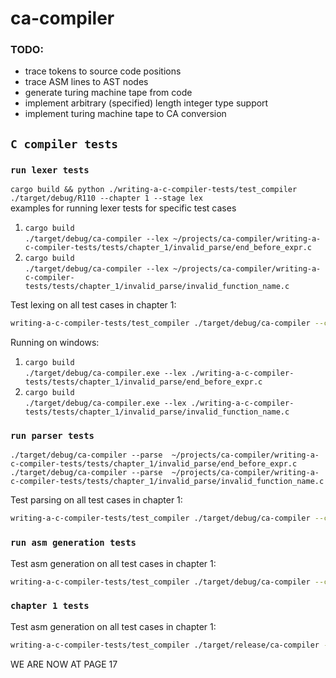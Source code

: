 # ca-compiler

### TODO:
- trace tokens to source code positions 
- trace ASM lines to AST nodes
- generate turing machine tape from code
- implement arbitrary (specified) length integer type support
- implement turing machine tape to CA conversion

## `C compiler tests`
### `run lexer tests`
`cargo build && python ./writing-a-c-compiler-tests/test_compiler ./target/debug/R110 --chapter 1 --stage lex`  
examples for running lexer tests for specific test cases
1. `cargo build`  
`./target/debug/ca-compiler --lex ~/projects/ca-compiler/writing-a-c-compiler-tests/tests/chapter_1/invalid_parse/end_before_expr.c`
2. `cargo build`  
`./target/debug/ca-compiler --lex ~/projects/ca-compiler/writing-a-c-compiler-tests/tests/chapter_1/invalid_parse/invalid_function_name.c`

Test lexing on all test cases in chapter 1:  
```bash
writing-a-c-compiler-tests/test_compiler ./target/debug/ca-compiler --chapter 1 --stage lex
```

Running on windows: 
1. `cargo build`  
`./target/debug/ca-compiler.exe --lex ./writing-a-c-compiler-tests/tests/chapter_1/invalid_parse/end_before_expr.c`
2. `cargo build`  
`./target/debug/ca-compiler.exe --lex ./writing-a-c-compiler-tests/tests/chapter_1/invalid_parse/invalid_function_name.c`

### `run parser tests`

`./target/debug/ca-compiler --parse 
~/projects/ca-compiler/writing-a-c-compiler-tests/tests/chapter_1/invalid_parse/end_before_expr.c`  
`./target/debug/ca-compiler --parse 
~/projects/ca-compiler/writing-a-c-compiler-tests/tests/chapter_1/invalid_parse/invalid_function_name.c`

Test parsing on all test cases in chapter 1:
```bash
writing-a-c-compiler-tests/test_compiler ./target/debug/ca-compiler --chapter 1 --stage parse
```

### `run asm generation tests`

Test asm generation on all test cases in chapter 1:
```bash
writing-a-c-compiler-tests/test_compiler ./target/debug/ca-compiler --chapter 1 --stage codegen
```

### `chapter 1 tests`

Test asm generation on all test cases in chapter 1:
```bash
writing-a-c-compiler-tests/test_compiler ./target/release/ca-compiler --chapter 1
```


WE ARE NOW AT PAGE 17  
